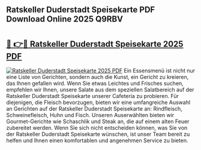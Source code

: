 ## Ratskeller Duderstadt Speisekarte PDF Download Online 2025 Q9RBV

# <h2><a href="http://gcacwx.nevu.top/?p=Ratskeller+Duderstadt+Speisekarte">🔗 👉🔴 Ratskeller Duderstadt Speisekarte 2025 PDF</a></h2>

[![Ratskeller Duderstadt Speisekarte 2025 PDF](https://i.imgur.com/dBaPXMq.png)](http://gcacwx.nevu.top/?p=Ratskeller+Duderstadt+Speisekarte)
Ein Essensmenü ist nicht nur eine Liste von Gerichten, sondern auch die Kunst, ein Gericht zu kreieren, das Ihnen gefallen wird. Wenn Sie etwas Leichtes und Frisches suchen, empfehlen wir Ihnen, unsere Salate aus dem speziellen Salatbereich auf der Ratskeller Duderstadt Speisekarte unserer Cafeteria zu probieren. Für diejenigen, die Fleisch bevorzugen, bieten wir eine umfangreiche Auswahl an Gerichten auf der Ratskeller Duderstadt Speisekarte an: Rindfleisch, Schweinefleisch, Huhn und Fisch. Unseren Auserwählten bieten wir Gourmet-Gerichte wie Schaschlik und Steak an, die auf einem alten Feuer zubereitet werden. Wenn Sie sich nicht entscheiden können, was Sie von der Ratskeller Duderstadt Speisekarte wünschen, ist unser Team bereit zu helfen und Ihnen einen komfortablen und angenehmen Service zu bieten.

